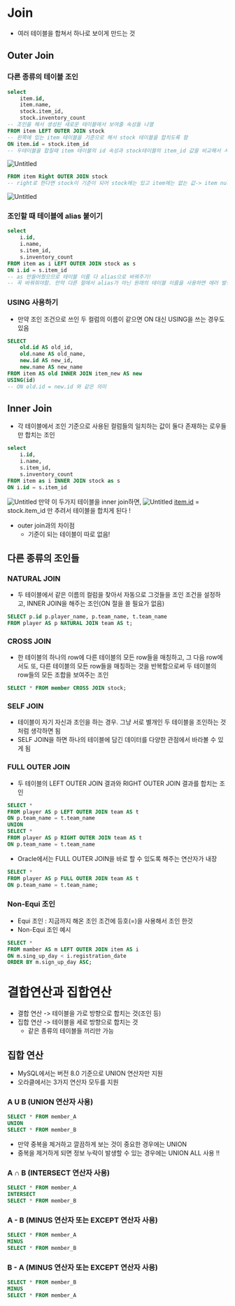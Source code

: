 # Join
- 여러 테이블을 합쳐서 하나로 보이게 만드는 것

## Outer Join
### 다른 종류의 테이블 조인
```sql
select 
	item.id, 
	item.name, 
	stock.item_id, 
	stock.inventory_count
-- 조인을 해서 생성된 새로운 테이블에서 보여줄 속성들 나열
FROM item LEFT OUTER JOIN stock 
-- 왼쪽에 있는 item 테이블을 기준으로 해서 stock 테이블을 합치도록 함 
ON item.id = stock.item_id
-- 두테이블을 합칠때 item 테이블의 id 속성과 stock테이블의 item_id 값을 비교해서 서로 값이 같은 값끼리 가로방향으로 연결하라는 뜻 
```
![Untitled](https://s3-us-west-2.amazonaws.com/secure.notion-static.com/ae4372d1-3eaa-4be8-958d-42e3ff3c1a51/Untitled.png)

```sql
FROM item Right OUTER JOIN stock 
-- right로 한다면 stock이 기준이 되어 stock에는 있고 item에는 없는 값-> item null 되서 나옴 ! 
```
![Untitled](https://s3-us-west-2.amazonaws.com/secure.notion-static.com/fa40e916-210a-4c61-bd89-6c2f4c157af7/Untitled.png)

### 조인할 때 테이블에 alias 붙이기
```sql
select 
	i.id, 
	i.name, 
	s.item_id, 
	s.inventory_count
FROM item as i LEFT OUTER JOIN stock as s 
ON i.id = s.item_id
-- as 만들어줬으므로 테이블 이름 다 alias으로 바꿔주기! 
-- 꼭 바꿔줘야함. 만약 다른 절에서 alias가 아닌 원래의 테이블 이름을 사용하면 에러 발생 
```

### USING 사용하기 
* 만약 조인 조건으로 쓰인 두 컬럼의 이름이 같으면 ON 대신 USING을 쓰는 경우도 있음
```sql
SELECT 
    old.id AS old_id, 
    old.name AS old_name, 
    new.id AS new_id, 
    new.name AS new_name 
FROM item AS old INNER JOIN item_new AS new 
USING(id)
-- ON old.id = new.id 와 같은 의미 
```

## Inner Join
- 각 테이블에서 조인 기준으로 사용된 컬럼들의 일치하는 값이 둘다 존재하는 로우들만 합치는 조인
```sql
select 
	i.id, 
	i.name, 
	s.item_id, 
	s.inventory_count
FROM item as i INNER JOIN stock as s 
ON i.id = s.item_id
```

![Untitled](https://s3-us-west-2.amazonaws.com/secure.notion-static.com/46ad405e-3e06-4a19-bcca-9ab87ca232e0/Untitled.png)
만약 이 두가지 테이블을 inner join하면, 
![Untitled](https://s3-us-west-2.amazonaws.com/secure.notion-static.com/bc02b57f-dc3e-4d87-9611-40cf25dd6ca4/Untitled.png)
[item.id](http://item.id) = stock.item_id 만 추려서 테이블을 합치게 된다 ! 

- outer join과의 차이점
    - 기준이 되는 테이블이 따로 없음!


## 다른 종류의 조인들
### NATURAL JOIN
* 두 테이블에서 같은 이름의 컬럼을 찾아서 자동으로 그것들을 조인 조건을 설정하고, INNER JOIN을 해주는 조인(ON 절을 쓸 필요가 없음)
```sql 
SELECT p.id p.player_name, p.team_name, t.team_name
FROM player AS p NATURAL JOIN team AS t; 
```

### CROSS JOIN
* 한 테이블의 하나의 row에 다른 테이블의 모든 row들을 매칭하고, 그 다음 row에서도 또, 다른 테이블의 모든 row들을 매칭하는 것을 반복함으로써 두 테이블의 row들의 모든 조합을 보여주는 조인
```sql 
SELECT * FROM member CROSS JOIN stock;
```

### SELF JOIN
* 테이블이 자기 자신과 조인을 하는 경우. 그냥 서로 별개인 두 테이블을 조인하는 것처럼 생각하면 됨
* SELF JOIN을 하면 하나의 테이블에 담긴 데이터를 다양한 관점에서 바라볼 수 있게 됨 

### FULL OUTER JOIN
* 두 테이블의 LEFT OUTER JOIN 결과와 RIGHT OUTER JOIN 결과를 합치는 조인
```sql 
SELECT * 
FROM player AS p LEFT OUTER JOIN team AS t 
ON p.team_name = t.team_name 
UNION
SELECT * 
FROM player AS p RIGHT OUTER JOIN team AS t 
ON p.team_name = t.team_name 
```
* Oracle에서는 FULL OUTER JOIN을 바로 할 수 있도록 해주는 연산자가 내장
```sql 
SELECT * 
FROM player AS p FULL OUTER JOIN team AS t
ON p.team_name = t.team_name;
```

### Non-Equi 조인
* Equi 조인 : 지금까지 해온 조인 조건에 등호(=)을 사용해서 조인 한것 
* Non-Equi 조인 예시 
```sql 
SELECT * 
FROM mamber AS m LEFT OUTER JOIN item AS i 
ON m.sing_up_day < i.registration_date
ORDER BY m.sign_up_day ASC; 
```



# 결합연산과 집합연산 
* 결합 연산 -> 테이블을 가로 방향으로 합치는 것(조인 등)
* 집합 연산 -> 테이블을 세로 방향으로 합치는 것
    * 같은 종류의 테이블들 끼리만 가능

## 집합 연산 
* MySQL에서는 버전 8.0 기준으로 UNION 연산자만 지원
* 오라클에서는 3가지 연산자 모두를 지원
### A U B (UNION 연산자 사용)
```sql 
SELECT * FROM member_A
UNION
SELECT * FROM member_B
```
* 만약 중복을 제거하고 깔끔하게 보는 것이 중요한 경우에는 UNION
* 중복을 제거하게 되면 정보 누락이 발생할 수 있는 경우에는 UNION ALL 사용 !!  

### A ∩ B (INTERSECT 연산자 사용)
```sql 
SELECT * FROM member_A
INTERSECT 
SELECT * FROM member_B
```

### A - B (MINUS 연산자 또는 EXCEPT 연산자 사용)
```sql 
SELECT * FROM member_A 
MINUS
SELECT * FROM member_B
```

### B - A (MINUS 연산자 또는 EXCEPT 연산자 사용)
```sql
SELECT * FROM member_B
MINUS
SELECT * FROM member_A 
```

